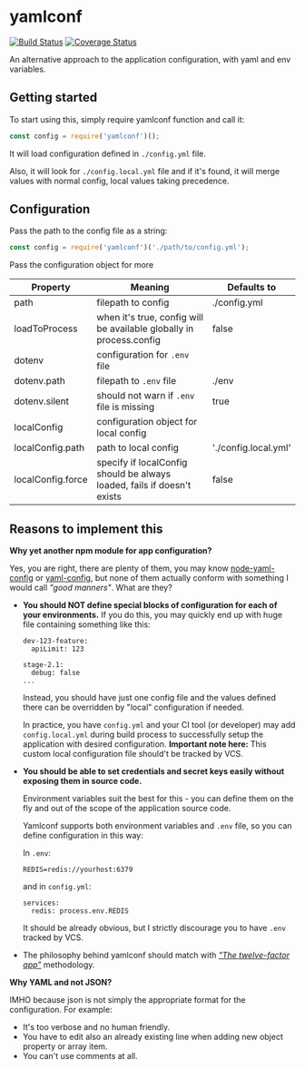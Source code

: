 # yamlconf
[![Build Status](https://travis-ci.org/jaroslav-kubicek/yamlconf.svg?branch=master)](https://travis-ci.org/jaroslav-kubicek/yamlconf)
[![Coverage Status](https://coveralls.io/repos/github/jaroslav-kubicek/yamlconf/badge.svg?branch=master)](https://coveralls.io/github/jaroslav-kubicek/yamlconf?branch=master)

An alternative approach to the application configuration, with yaml and env variables.

## Getting started

To start using this, simply require yamlconf function and call it:

```javascript
const config = require('yamlconf')();
```

It will load configuration defined in `./config.yml` file.

Also, it will look for `./config.local.yml` file and if it's found, 
it will merge values with normal config, local values taking precedence.

## Configuration

Pass the path to the config file as a string:

```javascript
const config = require('yamlconf')('./path/to/config.yml');
```

Pass the configuration object for more 

| Property | Meaning | Defaults to |
| ---- | ---- | --- |
| path | filepath to config | ./config.yml |
| loadToProcess | when it's true, config will be available globally in process.config | false
| dotenv | configuration for `.env` file |  |
| dotenv.path | filepath to `.env` file | ./env |
| dotenv.silent | should not warn if `.env` file is missing | true |
| localConfig | configuration object for local config |  |
| localConfig.path | path to local config | './config.local.yml' |
| localConfig.force | specify if localConfig should be always loaded, fails if doesn't exists | false

## Reasons to implement this

**Why yet another npm module for app configuration?**

Yes, you are right, there are plenty of them, 
you may know [node-yaml-config](https://www.npmjs.com/package/node-yaml-config)
or [yaml-config](https://www.npmjs.com/package/yaml-config), 
but none of them actually conform with something I  would call *"good manners"*. What are they?

- **You should NOT define special blocks of configuration for each of your environments.**
  If you do this, you may quickly end up with huge file containing something like this:
  ```
  dev-123-feature:
    apiLimit: 123
    
  stage-2.1:
    debug: false
  ...
  ```
  
  Instead, you should have just one config file
  and the values defined there can be overridden by "local" configuration if needed.
  
  In practice, you have `config.yml` and your CI tool (or developer) may add `config.local.yml` 
  during build process to successfully setup the application with desired configuration. 
  **Important note here:** This custom local configuration file should't be tracked by VCS.
    
- **You should be able to set credentials and secret keys easily 
without exposing them in source code.**

  Environment variables suit the best for this - you can define them on the 
  fly and out of the scope of the application source code.
  
  Yamlconf supports both environment variables and `.env` file, so you can define configuration in this way:
  
  In `.env`:
  ```
  REDIS=redis://yourhost:6379
  ```
  
  and in `config.yml`:
  ```
  services:
    redis: process.env.REDIS
  ```
  
  It should be already obvious, but I strictly discourage you to 
  have `.env` tracked by VCS.
  
  
- The philosophy behind yamlconf 
 should match with [*"The twelve-factor app"*](http://12factor.net/) methodology.
  

**Why YAML and not JSON?**

IMHO because json is not simply the appropriate format for the configuration.
For example:
- It's too verbose and no human friendly.
- You have to edit also an already existing line when adding new object property or array item.
- You can't use comments at all.
